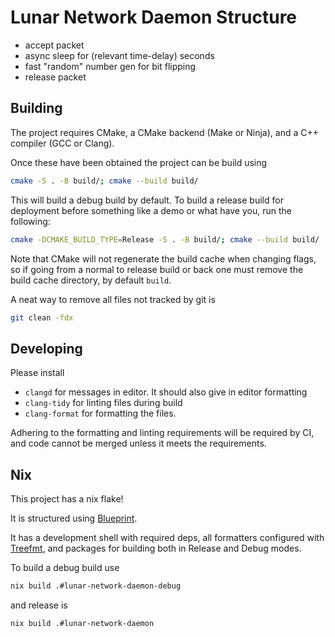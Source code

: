 # Lunar Network Daemon Structure

- accept packet
- async sleep for (relevant time-delay) seconds
- fast "random" number gen for bit flipping
- release packet

## Building

The project requires CMake, a CMake backend (Make or Ninja), and a C++ compiler (GCC or Clang).

Once these have been obtained the project can be build using

```sh
cmake -S . -B build/; cmake --build build/
```

This will build a debug build by default. To build a release build for deployment before something like a demo or what have you, run the following:

```sh
cmake -DCMAKE_BUILD_TYPE=Release -S . -B build/; cmake --build build/
```

Note that CMake will not regenerate the build cache when changing flags, so if going from a normal to release build or back one must remove the build cache directory, by default `build`.

A neat way to remove all files not tracked by git is

```sh
git clean -fdx
```

## Developing

Please install

- `clangd` for messages in editor. It should also give in editor formatting
- `clang-tidy` for linting files during build
- `clang-format` for formatting the files.

Adhering to the formatting and linting requirements will be required by CI, and code cannot be merged unless it meets the requirements.

## Nix

This project has a nix flake!

It is structured using [Blueprint](https://github.com/numtide/blueprint).

It has a development shell with required deps, all formatters configured with [Treefmt](https://github.com/numtide/treefmt-nix), and packages for building both in Release and Debug modes.

To build a debug build use

```sh
nix build .#lunar-network-daemon-debug
```

and release is

```sh
nix build .#lunar-network-daemon
```

